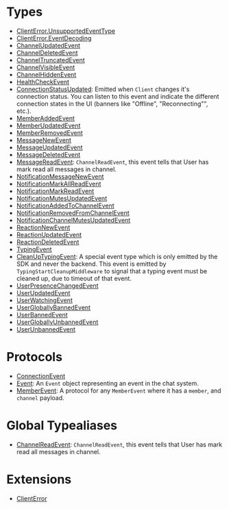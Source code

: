 # Types

  - [ClientError.UnsupportedEventType](/ClientError_UnsupportedEventType)
  - [ClientError.EventDecoding](/ClientError_EventDecoding)
  - [ChannelUpdatedEvent](/ChannelUpdatedEvent)
  - [ChannelDeletedEvent](/ChannelDeletedEvent)
  - [ChannelTruncatedEvent](/ChannelTruncatedEvent)
  - [ChannelVisibleEvent](/ChannelVisibleEvent)
  - [ChannelHiddenEvent](/ChannelHiddenEvent)
  - [HealthCheckEvent](/HealthCheckEvent)
  - [ConnectionStatusUpdated](/ConnectionStatusUpdated):
    Emitted when `Client` changes it's connection status. You can listen to this event and indicate the different connection
    states in the UI (banners like "Offline", "Reconnecting"", etc.).
  - [MemberAddedEvent](/MemberAddedEvent)
  - [MemberUpdatedEvent](/MemberUpdatedEvent)
  - [MemberRemovedEvent](/MemberRemovedEvent)
  - [MessageNewEvent](/MessageNewEvent)
  - [MessageUpdatedEvent](/MessageUpdatedEvent)
  - [MessageDeletedEvent](/MessageDeletedEvent)
  - [MessageReadEvent](/MessageReadEvent):
    `ChannelReadEvent`, this event tells that User has mark read all messages in channel.
  - [NotificationMessageNewEvent](/NotificationMessageNewEvent)
  - [NotificationMarkAllReadEvent](/NotificationMarkAllReadEvent)
  - [NotificationMarkReadEvent](/NotificationMarkReadEvent)
  - [NotificationMutesUpdatedEvent](/NotificationMutesUpdatedEvent)
  - [NotificationAddedToChannelEvent](/NotificationAddedToChannelEvent)
  - [NotificationRemovedFromChannelEvent](/NotificationRemovedFromChannelEvent)
  - [NotificationChannelMutesUpdatedEvent](/NotificationChannelMutesUpdatedEvent)
  - [ReactionNewEvent](/ReactionNewEvent)
  - [ReactionUpdatedEvent](/ReactionUpdatedEvent)
  - [ReactionDeletedEvent](/ReactionDeletedEvent)
  - [TypingEvent](/TypingEvent)
  - [CleanUpTypingEvent](/CleanUpTypingEvent):
    A special event type which is only emitted by the SDK and never the backend.
    This event is emitted by `TypingStartCleanupMiddleware` to signal that a typing event
    must be cleaned up, due to timeout of that event.
  - [UserPresenceChangedEvent](/UserPresenceChangedEvent)
  - [UserUpdatedEvent](/UserUpdatedEvent)
  - [UserWatchingEvent](/UserWatchingEvent)
  - [UserGloballyBannedEvent](/UserGloballyBannedEvent)
  - [UserBannedEvent](/UserBannedEvent)
  - [UserGloballyUnbannedEvent](/UserGloballyUnbannedEvent)
  - [UserUnbannedEvent](/UserUnbannedEvent)

# Protocols

  - [ConnectionEvent](/ConnectionEvent)
  - [Event](/Event):
    An `Event` object representing an event in the chat system.
  - [MemberEvent](/MemberEvent):
    A protocol for any `MemberEvent` where it has a `member`, and `channel` payload.

# Global Typealiases

  - [ChannelReadEvent](/ChannelReadEvent):
    `ChannelReadEvent`, this event tells that User has mark read all messages in channel.

# Extensions

  - [ClientError](/ClientError)
